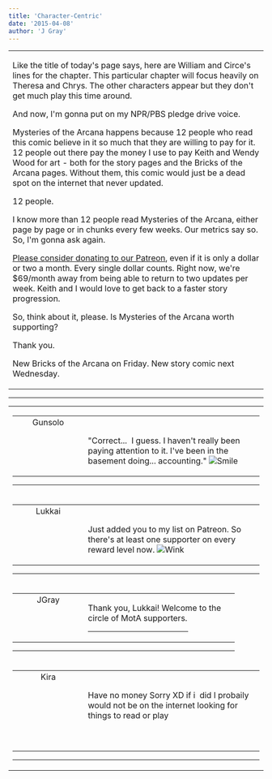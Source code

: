 ```yaml
---
title: 'Character-Centric'
date: '2015-04-08'
author: 'J Gray'
---
```


<div>
<!-- Main content here -->
<table border="0" class="post"><tbody><tr><td>
   
   <div class="post_body">
       <p>Like the title of today's page says, here are William and Circe's lines for the chapter. This particular chapter will focus heavily on Theresa and Chrys. The other characters appear but they don't get much play this time around.</p><p>And now, I'm gonna put on my NPR/PBS pledge drive voice.</p><p>Mysteries of the Arcana happens because 12 people who read this comic believe in it so much that they are willing to pay for it. 12 people out there pay the money I use to pay Keith and Wendy Wood for art - both for the story pages and the Bricks of the Arcana pages. Without them, this comic would just be a dead spot on the internet that never updated.</p><p>12 people.</p><p>I know more than 12 people read Mysteries of the Arcana, either page by page or in chunks every few weeks. Our metrics say so. So, I'm gonna ask again.</p><p><a href="https://www.patreon.com/user?u=452395" target="_blank">Please consider donating to our Patreon</a>, even if it is only a dollar or two a month. Every single dollar counts. Right now, we're $69/month away from being able to return to two updates per week. Keith and I would love to get back to a faster story progression.</p><p>So, think about it, please. Is Mysteries of the Arcana worth supporting?</p><p>Thank you.</p><p>New Bricks of the Arcana on Friday. New story comic next Wednesday.</p>
   </div>
   </td></tr>
   </tbody></table><hr><table style="width:100%; border:0;" class="comment_table"><tbody><tr><td width="100%"><a name=""> </a><div style="width:100%;" class="comment"><table border="0" width="100%"><tbody><tr><td align="center" valign="top" width="125">
<span class="comment_title"><center>Gunsolo<br></center><a name="1990">&nbsp;</a></span><br>
<center><img src="https://www.gravatar.com/avatar.php?gravatar_id=a94f16ab08c7abb74820e668722a5ffc&amp;default=http%3A%2F%2Fmysteriesofthearcana.com%2Ftemplates%2Fmain%2Fimages%2Favatar.gif&amp;size=80&amp;rating=g" border="0" alt=""></center>
</td>
<td valign="top">


<p class="comment_text"> </p><p class="comment_text"><br> "Correct...&nbsp; I guess. I haven't really been paying attention to it. I've been in the basement doing... accounting." <img src="/smilies/smile.gif" alt="Smile" border="0"><br></p>
 

</td></tr></tbody></table>
<hr></div></td></tr><tr><td width="100%"><a name=""> </a><div style="width:100%;" class="comment"><table border="0" width="100%"><tbody><tr><td align="center" valign="top" width="125">
<span class="comment_title"><center>Lukkai<br></center><a name="1991">&nbsp;</a></span><br>
<center><img src="https://www.gravatar.com/avatar.php?gravatar_id=e01e7833e9dba61f3f3d11328040f997&amp;default=http%3A%2F%2Fmysteriesofthearcana.com%2Ftemplates%2Fmain%2Fimages%2Favatar.gif&amp;size=80&amp;rating=g" border="0" alt=""></center>
</td>
<td valign="top">


<p class="comment_text"> </p><p class="comment_text"><br> Just added you to my list on Patreon. So there's at least one supporter on every reward level now. <img src="/smilies/wink1.gif" alt="Wink" border="0"><br></p>
 

</td></tr></tbody></table>
<hr></div></td></tr><tr><td width="100%"><a name=""> </a><div style="width:90%;" class="comment2"><table border="0" width="100%"><tbody><tr><td align="center" valign="top" width="125">
<span class="comment_title"><center>JGray</center><a name="1992">&nbsp;</a></span><br>
<center><img src="https://www.gravatar.com/avatar.php?gravatar_id=3de6483cf7ef4947f33483faa590f1a0&amp;default=http%3A%2F%2Fmysteriesofthearcana.com%2Ftemplates%2Fmain%2Fimages%2Favatar.gif&amp;size=100&amp;rating=g" border="0" alt=""></center>
</td>
<td valign="top">


<p class="comment_text"> </p><p class="comment_text">Thank you, Lukkai! Welcome to the circle of MotA supporters.</p>
 <hr width="70%">

</td></tr></tbody></table>
<hr></div></td></tr><tr><td width="100%"><a name=""> </a><div style="width:100%;" class="comment"><table border="0" width="100%"><tbody><tr><td align="center" valign="top" width="125">
<span class="comment_title"><center>Kira<br></center><a name="1993">&nbsp;</a></span><br>
<center><img src="https://www.gravatar.com/avatar.php?gravatar_id=ad95a5fe5d4c19df00aff40223282504&amp;default=http%3A%2F%2Fmysteriesofthearcana.com%2Ftemplates%2Fmain%2Fimages%2Favatar.gif&amp;size=80&amp;rating=g" border="0" alt=""></center>
</td>
<td valign="top">


<p class="comment_text"> </p><p class="comment_text"><br> Have no money Sorry XD if i &nbsp;did I probaily would not be on the internet looking for things to read or play</p><div><br></div><div><br></div>
 

</td></tr></tbody></table>
<hr></div></td></tr></tbody></table>
<!-- End main content -->
              </div>
